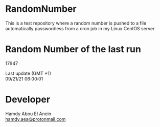 # RandomNumber    
This is a test repository where a random number is pushed to a file automatically passwordless from a cron job in my Linux CentOS server    
# Random Number of the last run   
17947
      
Last update (GMT +1)    
09/21/21 06:00:01
# Developer    
Hamdy Abou El Anein   
hamdy.aea@protonmail.com
